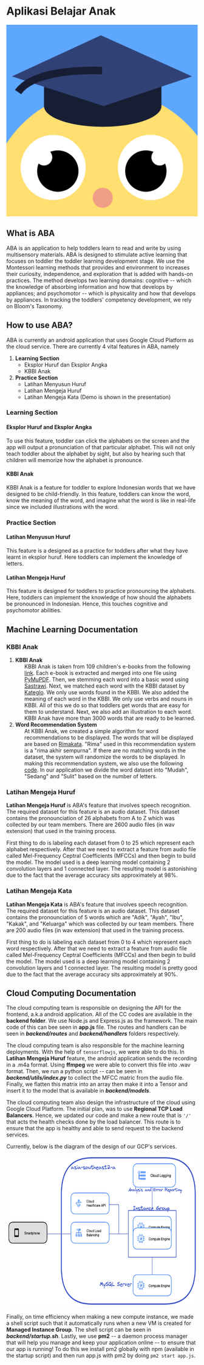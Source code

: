 <h1> Aplikasi Belajar Anak </h1>

<img src="/static/ABACurrentLogo.png">

<h2> What is ABA </h2>

<p>ABA is an application to help toddlers learn to read and write by using multisensory materials. ABA is designed to stimulate active learning that focuses on toddler the toddler learning development stage. We use the Montessori learning methods that provides and environment to increases their curiosity, independence, and exploration that is added with hands-on practices. The method develops two learning domains: cognitive -- which the knowledge of absorbing information and how that develops by appliances; and psychomotor -- which is physicality and how that develops by appliances. In tracking the toddlers' competency development, we rely on Bloom's Taxonomy.</p>

<h2>How to use ABA?</h2>

<p>ABA is currently an android application that uses Google Cloud Platform as the cloud service. There are currently 4 vital features in ABA, namely
    <ol>
        <li><strong>Learning Section</strong>
            <ul>
                <li>Eksplor Huruf dan Eksplor Angka</li>
                <li>KBBI Anak</li>
            </ul>
        </li>
        <li><strong>Practice Section</strong>
            <ul>
                <li>Latihan Menyusun Huruf</li>
                <li>Latihan Mengeja Huruf</li>
                <li>Latihan Mengeja Kata (Demo is shown in the presentation)</li>
            </ul>
        </li>
    </ol>

<h3>Learning Section</h3>
<h4>Eksplor Huruf and Eksplor Angka</h4>
<p>To use this feature, toddler can click the alphabets on the screen and the app will output a pronunciation of that particular alphabet. This will not only teach toddler about the alphabet by sight, but also by hearing such that children will memorize how the alphabet is pronounce.</p>
<h4>KBBI Anak</h4>
<p> KBBI Anak is a feature for toddler to explore Indonesian words that we have designed to be child-friendly. In this feature, toddlers can know the word, know the meaning of the word, and imagine what the word is like in real-life since we included illustrations with the word.</p>
<h3>Practice Section</h3>
<h4>Latihan Menyusun Huruf</h4>
<p>This feature is a designed as a practice for toddlers after what they have learnt in eksplor huruf. Here toddlers can implement the knowledge of letters.</p>
<h4>Latihan Mengeja Huruf</h4>
<p>This feature is designed for toddlers to practice pronouncing the alphabets. Here, toddlers can implement the knowledge of how should the alphabets be pronounced in Indonesian. Hence, this touches cognitive and psychomotor abilities.</p>

<h2>Machine Learning Documentation</h2>
<h3>KBBI Anak</h2>
<ol>
    <li><strong>KBBI Anak</strong>
        <ul>KBBI Anak is taken from 109 children's e-books from the following <a href="https://badanbahasa.kemdikbud.go.id/produk-detail/751/bahan-bacaan-literasi/">link</a>. Each e-book is extracted and merged into one file using <a href="https://pymupdf.readthedocs.io/">PyMuPDF</a>. Then, we stemming each word into a basic word using <a href = "https://github.com/sastrawi/sastrawi">Sastrawi</a>. Next, we matched each word with the KBBI dataset by <a href = "https://datahub.io/aps2201/kateglo_scrape">Kateglo</a>. We only use words found in the KBBI. We also added the meaning of each word in the KBBI. We only use verbs and nouns in KBBI. All of this we do so that toddlers get words that are easy for them to understand. Next, we also add an illustration to each word. KBBI Anak have more than 3000 words that are ready to be learned.</ul>
    </li>
    <li><strong>Word Recommendation System</strong>
        <ul>At KBBI Anak, we created a simple algorithm for word recommendations to be displayed. The words that will be displayed are based on <a href="https://www.rimakata.com/">Rimakata</a>. "Rima" used in this recommendation system is a "rima akhir sempurna". If there are no matching words in the dataset, the system will randomize the words to be displayed. In making this recommendation system, we also use the following <a href="https://github.com/Kylamber/pemenggalan-kata-indonesia">code</a>. In our application we divide the word dataset into "Mudah", "Sedang" and "Sulit" based on the number of letters.</ul>
    </li>
</ol>

<h3>Latihan Mengeja Huruf</h3>
<p><strong>Latihan Mengeja Huruf</strong> is ABA's feature that involves speech recognition. The required dataset for this feature is an audio dataset. This dataset contains the pronounciation of 26 alphabets from A to Z which was collected by our team members. There are 2600 audio files (in wav extension) that used in the training process.</p>
<p>First thing to do is labeling each dataset from 0 to 25 which represent each alphabet respectively. After that we need to extract a feature from audio file called Mel-Frequency Ceptral Coefficients (MFCCs) and then begin to build the model. The model used is a deep learning model containing 2 convolution layers and 1 connected layer. The resulting model is astonishing due to the fact that the average accuracy sits approximately at 98%.</p>

<h3>Latihan Mengeja Kata</h3>
<p><strong>Latihan Mengeja Kata</strong> is ABA's feature that involves speech recognition. The required dataset for this feature is an audio dataset. This dataset contains the pronounciation of 5 words which are "Adik", "Ayah", "Ibu", "Kakak", and "Keluarga" which was collected by our team members. There are 200 audio files (in wav extension) that used in the training process.</p>
<p>First thing to do is labeling each dataset from 0 to 4 which represent each word respectively. After that we need to extract a feature from audio file called Mel-Frequency Ceptral Coefficients (MFCCs) and then begin to build the model. The model used is a deep learning model containing 2 convolution layers and 1 connected layer. The resulting model is pretty good due to the fact that the average accuracy sits approximately at 90%.</p>

<h2>Cloud Computing Documentation</h2>
<p>The cloud computing team is responsible on designing the API for the frontend, a.k.a android application. All of the CC codes are available in the <strong>backend folder</strong>. We use Node.js and Express.js as the framework. The main code of this can bee seen in <strong>app.js</strong> file. The routes and handlers can be seen in <strong><em>backend/routes</em></strong> and <strong><em>backend/handlers</em></strong> folders respectively.
<p>The cloud computing team is also responsible for the machine learning deployments. With the help of <code>tensorflowjs</code>, we were able to do this. In <strong>Latihan Mengeja Huruf</strong> feature, the android application sends the recording in a .m4a format. Using <strong>ffmpeg</strong> we were able to convert this file into .wav format. Then, we run a python script -- can be seen in <strong><em>backend/utils/index.py</em></strong> to collect the MFCC matric from the audio file. Finally, we flatten this matrix into an array then make it into a Tensor and insert it to the model that is available in <strong><em>backend/models</em></strong>.</p>
<p>The cloud computing team also design the infrastructure of the cloud using Google Cloud Platform. The initial plan, was to use <strong>Regional TCP Load Balancers</strong>. Hence, we updated our code and make a new route that is <code>'/'</code> that acts the health checks done by the load balancer. This route is to ensure that the app is healthy and able to send request to the backend services.</p>
<p>Currently, below is the diagram of the design of our GCP's services.</p>
<img src="/static/gcp2.png" height="400px" width="auto"/>
<p>Finally, on time efficiency when making a new compute instance, we made a shell script such that it automatically runs when a new VM is created for <strong>Managed Instance Group</strong>. The shell script can be seen in <strong><em>backend/startup.sh</em></strong>. Lastly, we use <strong>pm2</strong> -- a daemon process manager that will help you manage and keep your application online -- to ensure that our app is running! To do this we install pm2 globally with npm (available in the startup script) and then run app.js with pm2 by doing <code>pm2 start app.js</code>.
